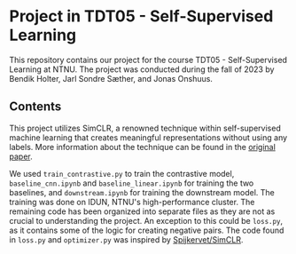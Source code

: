 # Project in TDT05 - Self-Supervised Learning

This repository contains our project for the course TDT05 - Self-Supervised
Learning at NTNU. The project was conducted during the fall of 2023 by Bendik
Holter, Jarl Sondre Sæther, and Jonas Onshuus.

## Contents

This project utilizes SimCLR, a renowned technique within self-supervised
machine learning that creates meaningful representations without using any
labels. More information about the technique can be found in the [original
paper](https://arxiv.org/pdf/2002.05709.pdf).

We used `train_contrastive.py` to train the contrastive model,
`baseline_cnn.ipynb` and `baseline_linear.ipynb` for training the two baselines,
and `downstream.ipynb` for training the downstream model. The training was done on 
IDUN, NTNU's high-performance cluster. The remaining code has
been organized into separate files as they are not as crucial to understanding
the project. An exception to this could be `loss.py`, as it contains some of
the logic for creating negative pairs. The code found in `loss.py` and
`optimizer.py` was inspired by [Spijkervet/SimCLR](https://github.com/Spijkervet/SimCLR).
